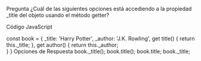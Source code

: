 Pregunta
¿Cuál de las siguientes opciones está accediendo a la propiedad _title del objeto usando el método getter?

Código
JavaScript

const book = {
  _title: 'Harry Potter',
  _author: 'J.K. Rowling',
  get title() {
    return this._title;
  },
  get author() {
    return this._author;  
  }
}
Opciones de Respuesta
book._title();
book.title();
book.title;
book._title;
